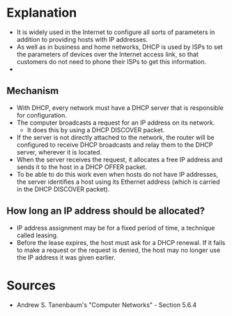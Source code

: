 # Explanation
- It is widely used in the Internet to configure all sorts of parameters in addition to providing hosts with IP addresses.
- As well as in business and home networks, DHCP is used by ISPs to set the parameters of devices over the Internet access link, so that customers do not need to phone their ISPs to get this information.
- 

## Mechanism
- With DHCP, every network must have a DHCP server that is responsible for configuration.
- The computer broadcasts a request for an IP address on its network.
	- It does this by using a DHCP DISCOVER packet.
- If the server is not directly attached to the network, the router will be configured to receive DHCP broadcasts and relay them to the DHCP server, wherever it is located.
- When the server receives the request, it allocates a free IP address and sends it to the host in a DHCP OFFER packet.
- To be able to do this work even when hosts do not have IP addresses, the server identifies a host using its Ethernet address (which is carried in the DHCP DISCOVER packet).

## How long an IP address should be allocated?
- IP address assignment may be for a fixed period of time, a technique called leasing.
- Before the lease expires, the host must ask for a DHCP renewal. If it fails to make a request or the request is denied, the host may no longer use the IP address it was given earlier.

# Sources
- Andrew S. Tanenbaum's "Computer Networks" - Section 5.6.4
